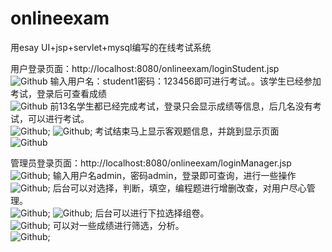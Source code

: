 # onlineexam
用esay UI+jsp+servlet+mysql编写的在线考试系统


用户登录页面：http://localhost:8080/onlineexam/loginStudent.jsp<br/>
![Github](https://github.com/SanchunPeng/onlineexam/blob/master/img/login.png)
输入用户名：student1密码：123456即可进行考试。。该学生已经参加考试，登录后可查看成绩<br/>
![Github](https://github.com/SanchunPeng/onlineexam/blob/master/img/exam_areadly.png)
前13名学生都已经完成考试，登录只会显示成绩等信息，后几名没有考试，可以进行考试。<br/>
![Github](https://github.com/SanchunPeng/onlineexam/blob/master/img/login_exam.png);
![Github](https://github.com/SanchunPeng/onlineexam/blob/master/img/exam_online.png);
考试结束马上显示客观题信息，并跳到显示页面<br/>
![Github](https://github.com/SanchunPeng/onlineexam/blob/master/img/exam_areadly.png)

管理员登录页面：http://localhost:8080/onlineexam/loginManager.jsp<br/>
![Github](https://github.com/SanchunPeng/onlineexam/blob/master/img/admin_login.png);
输入用户名admin，密码admin，登录即可查询，进行一些操作<br/>
![Github](https://github.com/SanchunPeng/onlineexam/blob/master/img/admin_online.png);
后台可以对选择，判断，填空，编程题进行增删改查，对用户尽心管理。<br/>
![Github](https://github.com/SanchunPeng/onlineexam/blob/master/img/select_manager.png);
![Github](https://github.com/SanchunPeng/onlineexam/blob/master/img/student_manager.png);
后台可以进行下拉选择组卷。<br/>
![Github](https://github.com/SanchunPeng/onlineexam/blob/master/img/make_manager.png);
可以对一些成绩进行筛选，分析。<br/>
![Github](https://github.com/SanchunPeng/onlineexam/blob/master/img/score_manager.png);
